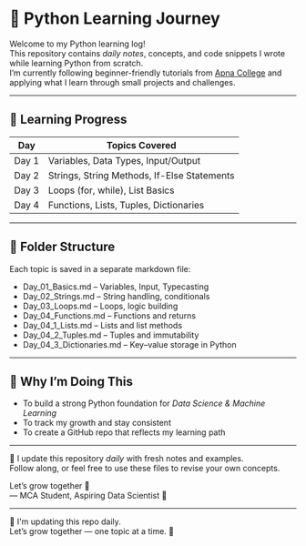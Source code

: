 # 🐍 Python Learning Journey

Welcome to my Python learning log!  
This repository contains *daily notes*, concepts, and code snippets I wrote while learning Python from scratch.  
I’m currently following beginner-friendly tutorials from [Apna College](https://www.youtube.com/@ApnaCollegeOfficial) and applying what I learn through small projects and challenges.

---

## 📅 Learning Progress

| Day       | Topics Covered                              |
|-----------|----------------------------------------------|
| Day 1     | Variables, Data Types, Input/Output          |
| Day 2     | Strings, String Methods, If-Else Statements  |
| Day 3     | Loops (for, while), List Basics              |
| Day 4     | Functions, Lists, Tuples, Dictionaries       |

---

## 📘 Folder Structure

Each topic is saved in a separate markdown file:

- Day_01_Basics.md – Variables, Input, Typecasting  
- Day_02_Strings.md – String handling, conditionals  
- Day_03_Loops.md – Loops, logic building  
- Day_04_Functions.md – Functions and returns  
- Day_04_1_Lists.md – Lists and list methods  
- Day_04_2_Tuples.md – Tuples and immutability  
- Day_04_3_Dictionaries.md – Key–value storage in Python

---

## 🎯 Why I’m Doing This

- To build a strong Python foundation for *Data Science & Machine Learning*  
- To track my growth and stay consistent  
- To create a GitHub repo that reflects my learning path

---

📌 I update this repository *daily* with fresh notes and examples.  
Follow along, or feel free to use these files to revise your own concepts.

Let’s grow together 🚀  
— MCA Student, Aspiring Data Scientist 💙


---

📘 I'm updating this repo daily.  
Let’s grow together — one topic at a time. 🚀

